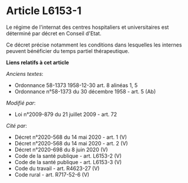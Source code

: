 # Article L6153-1

Le régime de l'internat des centres hospitaliers et universitaires est déterminé par décret en Conseil d'Etat.

Ce décret précise notamment les conditions dans lesquelles les internes peuvent bénéficier du temps partiel thérapeutique.

**Liens relatifs à cet article**

_Anciens textes_:

  - Ordonnance 58-1373 1958-12-30 art. 8 alinéas 1, 5
  - Ordonnance n°58-1373 du 30 décembre 1958 - art. 5 (Ab)

_Modifié par_:

  - Loi n°2009-879 du 21 juillet 2009 - art. 72

_Cité par_:

  - Décret n°2020-568 du 14 mai 2020 - art. 1 (V)
  - Décret n°2020-568 du 14 mai 2020 - art. 2 (V)
  - Décret n°2020-698 du 8 juin 2020 (V)
  - Code de la santé publique - art. L6153-2 (V)
  - Code de la santé publique - art. L6153-3 (V)
  - Code du travail - art. R4623-27 (V)
  - Code rural - art. R717-52-6 (V)
